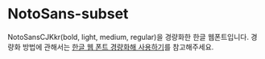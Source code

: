 # NotoSans-subset
NotoSansCJKkr(bold, light, medium, regular)을 경량화한 한글 웹폰트입니다. 경량화 방법에 관해서는 [한글 웹 폰트 경량화해 사용하기](http://blog.coderifleman.com/post/111825720099)를 참고해주세요. 
